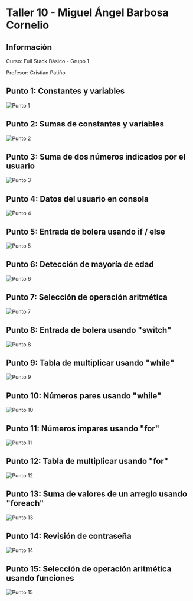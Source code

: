 <h1>Taller 10 - Miguel Ángel Barbosa Cornelio</h1>
<h2>Información</h2>
<p>Curso: Full Stack Básico - Grupo 1</p>
<p>Profesor: Cristian Patiño</p>

<h2>Punto 1: Constantes y variables</h2>
<img src="./public/images/punto-1.PNG" alt="Punto 1">

<h2>Punto 2: Sumas de constantes y variables</h2>
<img src="./public/images/punto-2.PNG" alt="Punto 2">

<h2>Punto 3: Suma de dos números indicados por el usuario</h2>
<img src="./public/images/punto-3.PNG" alt="Punto 3">

<h2>Punto 4: Datos del usuario en consola</h2>
<img src="./public/images/punto-4.PNG" alt="Punto 4">

<h2>Punto 5: Entrada de bolera usando if / else</h2>
<img src="./public/images/punto-5.PNG" alt="Punto 5">

<h2>Punto 6: Detección de mayoría de edad</h2>
<img src="./public/images/punto-6.PNG" alt="Punto 6">

<h2>Punto 7: Selección de operación aritmética</h2>
<img src="./public/images/punto-7.png" alt="Punto 7">

<h2>Punto 8: Entrada de bolera usando "switch"</h2>
<img src="./public/images/punto-8.PNG" alt="Punto 8">

<h2>Punto 9: Tabla de multiplicar usando "while"</h2>
<img src="./public/images/punto-9.PNG" alt="Punto 9">

<h2>Punto 10: Números pares usando "while"</h2>
<img src="./public/images/punto-10.PNG" alt="Punto 10">

<h2>Punto 11: Números impares usando "for"</h2>
<img src="./public/images/punto-11.PNG" alt="Punto 11">

<h2>Punto 12: Tabla de multiplicar usando "for"</h2>
<img src="./public/images/punto-12.PNG" alt="Punto 12">

<h2>Punto 13: Suma de valores de un arreglo usando "foreach" </h2>
<img src="./public/images/punto-13.PNG" alt="Punto 13">

<h2>Punto 14: Revisión de contraseña</h2>
<img src="./public/images/punto-14.PNG" alt="Punto 14">

<h2>Punto 15: Selección de operación aritmética usando funciones</h2>
<img src="./public/images/punto-15.PNG" alt="Punto 15">